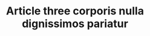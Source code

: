 ---
layout: article
id: article-three
title: Article three corporis nulla dignissimos pariatur
permalink: /articles/three/
nav: false
nav-order: 3
---